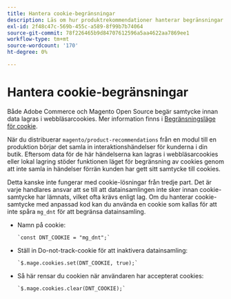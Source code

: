 ```yaml
---
title: Hantera cookie-begränsningar
description: Läs om hur produktrekommendationer hanterar begränsningar av cookies.
exl-id: 2f48c47c-569b-455c-a589-8f99b7b74064
source-git-commit: 78f226465b9d84707612596a5aa4622aa7869ee1
workflow-type: tm+mt
source-wordcount: '170'
ht-degree: 0%

---
```


# Hantera cookie-begränsningar

Både Adobe Commerce och Magento Open Source begär samtycke innan data lagras i webbläsarcookies. Mer information finns i [Begränsningsläge för cookie](https://experienceleague.adobe.com/docs/commerce-admin/start/compliance/privacy/compliance-cookie-law.html).

När du distribuerar `magento/product-recommendations` från en modul till en produktion börjar det samla in interaktionshändelser för kunderna i din butik. Eftersom data för de här händelserna kan lagras i webbläsarcookies eller lokal lagring stöder funktionen läget för begränsning av cookies genom att inte samla in händelser förrän kunden har gett sitt samtycke till cookies.

Detta kanske inte fungerar med cookie-lösningar från tredje part. Det är varje handlares ansvar att se till att datainsamlingen inte sker innan cookie-samtycke har lämnats, vilket ofta krävs enligt lag. Om du hanterar cookie-samtycke med anpassad kod kan du använda en cookie som kallas för att inte spåra `mg_dnt` för att begränsa datainsamling.

- Namn på cookie:

   ```text
   `const DNT_COOKIE = "mg_dnt";`
   ```

- Ställ in Do-not-track-cookie för att inaktivera datainsamling:

   ```text
   `$.mage.cookies.set(DNT_COOKIE, true);`
   ```

- Så här rensar du cookien när användaren har accepterat cookies:

   ```text
   `$.mage.cookies.clear(DNT_COOKIE);`
   ```
